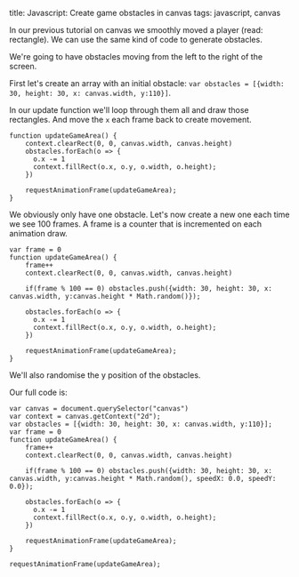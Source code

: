 title: Javascript: Create game obstacles in canvas
tags: javascript, canvas

In our previous tutorial on canvas we smoothly moved a player (read: rectangle). We can use the same kind of code to generate obstacles.

We're going to have obstacles moving from the left to the right of the screen.

First let's create an array with an initial obstacle: `var obstacles = [{width: 30, height: 30, x: canvas.width, y:110}]`.

In our update function we'll loop through them all and draw those rectangles. And move the `x` each frame back to create movement.

```
function updateGameArea() {
    context.clearRect(0, 0, canvas.width, canvas.height)  
    obstacles.forEach(o => {
      o.x -= 1
      context.fillRect(o.x, o.y, o.width, o.height);      
    })

    requestAnimationFrame(updateGameArea);  
}
```

We obviously only have one obstacle. Let's now create a new one each time we see 100 frames. A frame is a counter that is incremented on each animation draw.

```
var frame = 0
function updateGameArea() {
    frame++
    context.clearRect(0, 0, canvas.width, canvas.height)
  
    if(frame % 100 == 0) obstacles.push({width: 30, height: 30, x: canvas.width, y:canvas.height * Math.random()});
  
    obstacles.forEach(o => {
      o.x -= 1
      context.fillRect(o.x, o.y, o.width, o.height);      
    })

    requestAnimationFrame(updateGameArea);  
}
```

We'll also randomise the y position of the obstacles.

Our full code is:

```
var canvas = document.querySelector("canvas")
var context = canvas.getContext("2d");
var obstacles = [{width: 30, height: 30, x: canvas.width, y:110}];
var frame = 0
function updateGameArea() {
    frame++
    context.clearRect(0, 0, canvas.width, canvas.height)
  
    if(frame % 100 == 0) obstacles.push({width: 30, height: 30, x: canvas.width, y:canvas.height * Math.random(), speedX: 0.0, speedY: 0.0});
  
    obstacles.forEach(o => {
      o.x -= 1
      context.fillRect(o.x, o.y, o.width, o.height);      
    })

    requestAnimationFrame(updateGameArea);  
}

requestAnimationFrame(updateGameArea);
```

